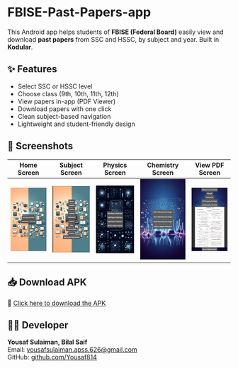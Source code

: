 # FBISE-Past-Papers-app
This Android app helps students of **FBISE (Federal Board)** easily view and download **past papers** from SSC and HSSC, by subject and year. Built in **Kodular**.

## ✨ Features
- Select SSC or HSSC level
- Choose class (9th, 10th, 11th, 12th)
- View papers in-app (PDF Viewer)
- Download papers with one click
- Clean subject-based navigation
- Lightweight and student-friendly design

## 📱 Screenshots

| Home Screen | Subject Screen | Physics Screen | Chemistry Screen | View PDF Screen |
|------|----------|---------|----------|-----------|
| ![Home_Page](FBISE_Past_Paper_Screen_Shots/Home_Screen.png) | ![Subjects_Screen](FBISE_Past_Paper_Screen_Shots/Subjects_Screen.png) | ![Physics_Screen](FBISE_Past_Paper_Screen_Shots/Physics.png) | ![Chemistry](FBISE_Past_Paper_Screen_Shots/Chemistry.png) |![PDF](FBISE_Past_Paper_Screen_Shots/PDF.png) |

## 📥 Download APK

🔗 [Click here to download the APK](https://yousaf-sulaiman.itch.io/fbise-past-papers)

## 👨‍💻 Developer

**Yousaf Sulaiman, Bilal Saif**  
Email: yousafsulaiman.apss.626@gmail.com  
GitHub: [github.com/Yousaf814](https://github.com/Yousaf814)
